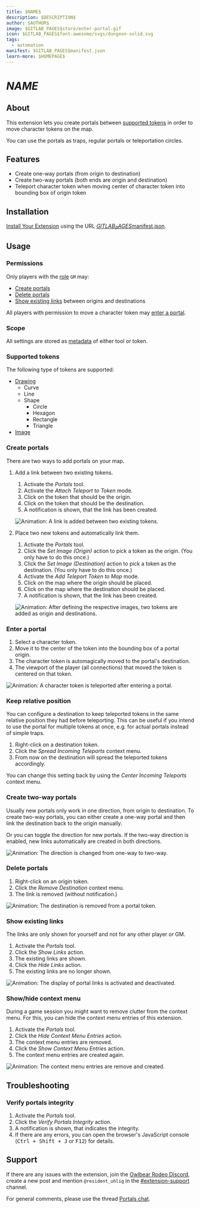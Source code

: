 ```yaml
---
title: $NAME$
description: $DESCRIPTION$
author: $AUTHOR$
image: $GITLAB_PAGES$store/enter-portal.gif
icon: $GITLAB_PAGES$font-awesome/svgs/dungeon-solid.svg
tags:
  - automation
manifest: $GITLAB_PAGES$manifest.json
learn-more: $HOMEPAGE$
---
```


# $NAME$

## About

This extension lets you create portals between [supported tokens](#supported-tokens) in order to move character tokens on the map.

You can use the portals as traps, regular portals or teleportation circles.

## Features

- Create one-way portals (from origin to destination)
- Create two-way portals (both ends are origin and destination)
- Teleport character token when moving center of character token into bounding box of origin token

## Installation

[Install Your Extension] using the URL [$GITLAB_PAGES$manifest.json](../manifest.json).

[Install Your Extension]: https://docs.owlbear.rodeo/extensions/tutorial-hello-world/install-your-extension/

## Usage

### Permissions

Only players with the [role] `GM` may:

- [Create portals](#create-portals)
- [Delete portals](#delete-portals)
- [Show existing links](#show-existing-links) between origins and destinations

[role]: https://docs.owlbear.rodeo/extensions/apis/player#getrole

All players with permission to move a character token may [enter a portal](#enter-a-portal).

### Scope

All settings are stored as [metadata] of either tool or token.

[metadata]: https://docs.owlbear.rodeo/extensions/reference/metadata

### Supported tokens

The following type of tokens are supported:

- [Drawing](https://docs.owlbear.rodeo/docs/drawing/)
  - Curve
  - Line
  - Shape
    - Circle
    - Hexagon
    - Rectangle
    - Triangle
- [Image](https://docs.owlbear.rodeo/docs/images/)

### Create portals

There are two ways to add portals on your map.

1. Add a link between two existing tokens.

   1. Activate the _Portals_ tool.
   2. Activate the _Attach Teleport to Token_ mode.
   3. Click on the token that should be the origin.
   4. Click on the token that should be the destination.
   5. A notification is shown, that the link has been created.

   ![Animation: A link is added between two existing tokens.]($GITLAB_PAGES$store/attach-teleport.gif)

2. Place two new tokens and automatically link them.

   1. Activate the _Portals_ tool.
   2. Click the _Set Image (Origin)_ action to pick a token as the origin. (You only have to do this once.)
   3. Click the _Set Image (Destination)_ action to pick a token as the destination. (You only have to do this once.)
   4. Activate the _Add Teleport Token to Map_ mode.
   5. Click on the map where the origin should be placed.
   6. Click on the map where the destination should be placed.
   7. A notification is shown, that the link has been created.

   ![Animation: After defining the respective images, two tokens are added as origin and destinations.]($GITLAB_PAGES$store/add-teleport-tokens.gif)

### Enter a portal

1. Select a character token.
2. Move it to the center of the token into the bounding box of a portal origin.
3. The character token is automagically moved to the portal's destination.
4. The viewport of the player (all connections) that moved the token is centered on that token.

![Animation: A character token is teleported after entering a portal.]($GITLAB_PAGES$store/enter-portal.gif)

### Keep relative position

You can configure a destination to keep teleported tokens in the same relative position they had before teleporting. This can be useful if you intend to use the portal for multiple tokens at once, e.g. for actual portals instead of simple traps.

1. Right-click on a destination token.
2. Click the _Spread Incoming Teleports_ context menu.
3. From now on the destination will spread the teleported tokens accordingly.

You can change this setting back by using the _Center Incoming Teleports_ context menu.

### Create two-way portals

Usually new portals only work in one direction, from origin to destination. To create two-way portals,
you can either create a one-way portal and then link the destination back to the origin manually.

Or you can toggle the direction for new portals. If the two-way direction is enabled, new links automatically are created in both directions.

![Animation: The direction is changed from one-way to two-way.]($GITLAB_PAGES$store/toggle-direction.gif)

### Delete portals

1. Right-click on an origin token.
2. Click the _Remove Destination_ context menu.
3. The link is removed (without notification.)

![Animation: The destination is removed from a portal token.]($GITLAB_PAGES$store/delete-portal-link.gif)

### Show existing links

The links are only shown for yourself and not for any other player or GM.

1. Activate the _Portals_ tool.
2. Click the _Show Links_ action.
3. The existing links are shown.
4. Click the _Hide Links_ action.
5. The existing links are no longer shown.

![Animation: The display of portal links is activated and deactivated.]($GITLAB_PAGES$store/show-portal-links.gif)

### Show/hide context menu

During a game session you might want to remove clutter from the context menu. For this, you can hide the context menu entries of this extension.

1. Activate the _Portals_ tool.
2. Click the _Hide Context Menu Entries_ action.
3. The context menu entries are removed.
4. Click the _Show Context Menu Entries_ action.
5. The context menu entries are created again.

![Animation: The context menu entries are remove and created.]($GITLAB_PAGES$store/remove-context-menu.gif)

## Troubleshooting

### Verify portals integrity

1. Activate the _Portals_ tool.
2. Click the _Verify Portals Integrity_ action.
3. A notification is shown, that indicates the integrity.
4. If there are any errors, you can open the browser's JavaScript console (<kbd>Ctrl + Shift + J</kbd> or <kbd>F12</kbd>) for details.

## Support

If there are any issues with the extension, join the [Owlbear Rodeo Discord], create a new post and mention `@resident_uhlig` in the [#extension-support] channel.

For general comments, please use the thread [Portals chat].

[Owlbear Rodeo Discord]: https://discord.gg/UY8AXjhzhe
[#extension-support]: https://discord.com/channels/795808973743194152/1108276291960045578
[Portals chat]: https://discord.com/channels/795808973743194152/1257966858800332861
